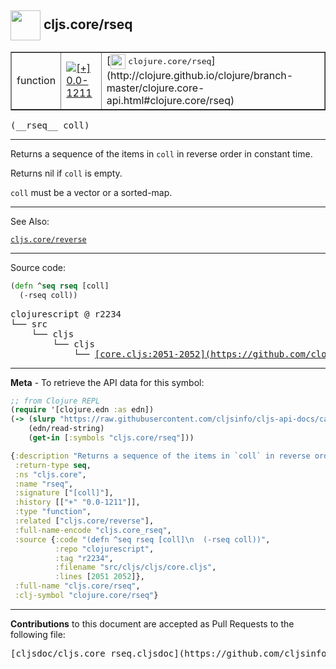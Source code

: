 ## <img width="48px" valign="middle" src="http://i.imgur.com/Hi20huC.png"> cljs.core/rseq

 <table border="1">
<tr>

<td>function</td>
<td><a href="https://github.com/cljsinfo/cljs-api-docs/tree/0.0-1211"><img valign="middle" alt="[+] 0.0-1211" src="https://img.shields.io/badge/+-0.0--1211-lightgrey.svg"></a> </td>
<td>
[<img height="24px" valign="middle" src="http://i.imgur.com/1GjPKvB.png"> <samp>clojure.core/rseq</samp>](http://clojure.github.io/clojure/branch-master/clojure.core-api.html#clojure.core/rseq)
</td>
</tr>
</table>

 <samp>
(__rseq__ coll)<br>
</samp>

---

Returns a sequence of the items in `coll` in reverse order in constant time.

Returns nil if `coll` is empty.

`coll` must be a vector or a sorted-map.

---


See Also:

[`cljs.core/reverse`](cljs.core_reverse.md)<br>

---


Source code:

```clj
(defn ^seq rseq [coll]
  (-rseq coll))
```

 <pre>
clojurescript @ r2234
└── src
    └── cljs
        └── cljs
            └── <ins>[core.cljs:2051-2052](https://github.com/clojure/clojurescript/blob/r2234/src/cljs/cljs/core.cljs#L2051-L2052)</ins>
</pre>


---

__Meta__ - To retrieve the API data for this symbol:

```clj
;; from Clojure REPL
(require '[clojure.edn :as edn])
(-> (slurp "https://raw.githubusercontent.com/cljsinfo/cljs-api-docs/catalog/cljs-api.edn")
    (edn/read-string)
    (get-in [:symbols "cljs.core/rseq"]))
```

```clj
{:description "Returns a sequence of the items in `coll` in reverse order in constant time.\n\nReturns nil if `coll` is empty.\n\n`coll` must be a vector or a sorted-map.",
 :return-type seq,
 :ns "cljs.core",
 :name "rseq",
 :signature ["[coll]"],
 :history [["+" "0.0-1211"]],
 :type "function",
 :related ["cljs.core/reverse"],
 :full-name-encode "cljs.core_rseq",
 :source {:code "(defn ^seq rseq [coll]\n  (-rseq coll))",
          :repo "clojurescript",
          :tag "r2234",
          :filename "src/cljs/cljs/core.cljs",
          :lines [2051 2052]},
 :full-name "cljs.core/rseq",
 :clj-symbol "clojure.core/rseq"}

```

---

__Contributions__ to this document are accepted as Pull Requests to the following file:

 <pre>
[cljsdoc/cljs.core_rseq.cljsdoc](https://github.com/cljsinfo/cljs-api-docs/blob/master/cljsdoc/cljs.core_rseq.cljsdoc)
</pre>

